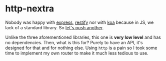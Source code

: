 # http-nextra

Nobody was happy with [express](https://www.npmjs.com/package/express), [restify](https://www.npmjs.com/package/restify) nor with [koa](https://www.npmjs.com/package/koa) because in JS, we lack of a standard library. So [let's push another](https://xkcd.com/927/).

Unlike the three aforementioned libraries, this one is **very low level** and has no dependencies. Then, what is this for? Purely to have an API, it's designed for that and for nothing else. Using `http` is a pain so I took some time to implement my own router to make it much less tedious to use.
